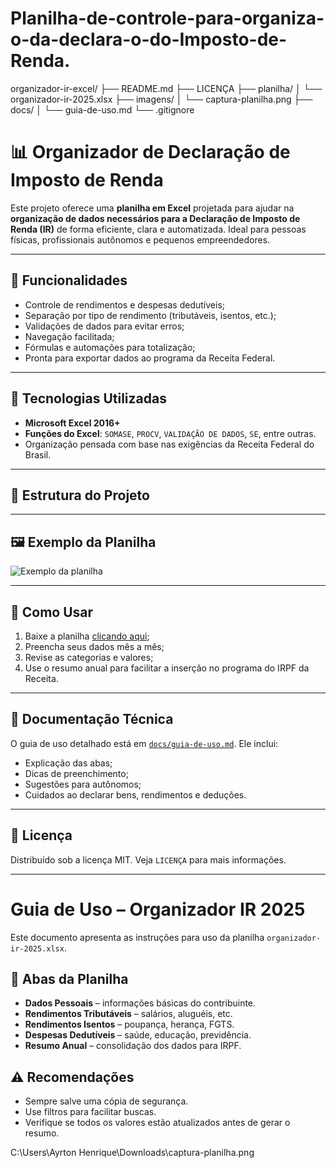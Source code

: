 # Planilha-de-controle-para-organiza-o-da-declara-o-do-Imposto-de-Renda.
organizador-ir-excel/
├── README.md
├── LICENÇA
├── planilha/
│   └── organizador-ir-2025.xlsx
├── imagens/
│   └── captura-planilha.png
├── docs/
│   └── guia-de-uso.md
└── .gitignore
# 📊 Organizador de Declaração de Imposto de Renda

Este projeto oferece uma **planilha em Excel** projetada para ajudar na **organização de dados necessários para a Declaração de Imposto de Renda (IR)** de forma eficiente, clara e automatizada. Ideal para pessoas físicas, profissionais autônomos e pequenos empreendedores.

---

## 📌 Funcionalidades

- Controle de rendimentos e despesas dedutíveis;
- Separação por tipo de rendimento (tributáveis, isentos, etc.);
- Validações de dados para evitar erros;
- Navegação facilitada;
- Fórmulas e automações para totalização;
- Pronta para exportar dados ao programa da Receita Federal.

---

## 🧠 Tecnologias Utilizadas

- **Microsoft Excel 2016+**
- **Funções do Excel**: `SOMASE`, `PROCV`, `VALIDAÇÃO DE DADOS`, `SE`, entre outras.
- Organização pensada com base nas exigências da Receita Federal do Brasil.

---

## 📂 Estrutura do Projeto
---

## 🖼️ Exemplo da Planilha

![Exemplo da planilha](imagens/captura-planilha.png)

---

## 🚀 Como Usar

1. Baixe a planilha [clicando aqui](planilha/organizador-ir-2025.xlsx);
2. Preencha seus dados mês a mês;
3. Revise as categorias e valores;
4. Use o resumo anual para facilitar a inserção no programa do IRPF da Receita.

---

## 📘 Documentação Técnica

O guia de uso detalhado está em [`docs/guia-de-uso.md`](docs/guia-de-uso.md). Ele inclui:

- Explicação das abas;
- Dicas de preenchimento;
- Sugestões para autônomos;
- Cuidados ao declarar bens, rendimentos e deduções.

---

## 📄 Licença

Distribuído sob a licença MIT. Veja `LICENÇA` para mais informações.

---
# Guia de Uso – Organizador IR 2025

Este documento apresenta as instruções para uso da planilha `organizador-ir-2025.xlsx`.

## 🧾 Abas da Planilha

- **Dados Pessoais** – informações básicas do contribuinte.
- **Rendimentos Tributáveis** – salários, aluguéis, etc.
- **Rendimentos Isentos** – poupança, herança, FGTS.
- **Despesas Dedutíveis** – saúde, educação, previdência.
- **Resumo Anual** – consolidação dos dados para IRPF.

## ⚠️ Recomendações

- Sempre salve uma cópia de segurança.
- Use filtros para facilitar buscas.
- Verifique se todos os valores estão atualizados antes de gerar o resumo.
  
C:\Users\Ayrton Henrique\Downloads\captura-planilha.png
